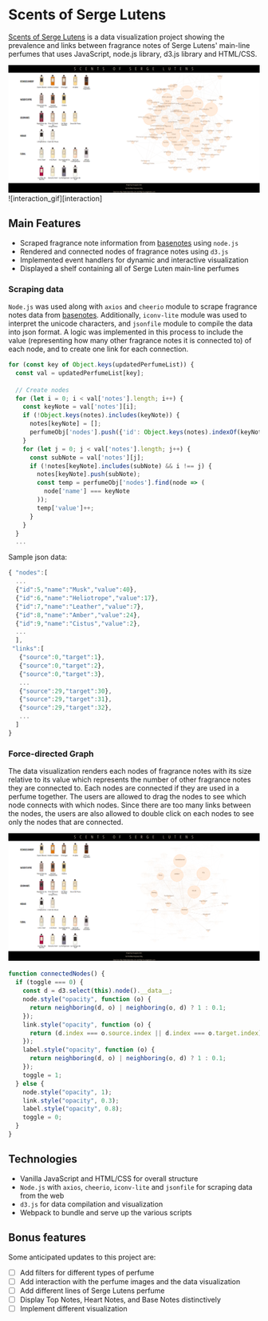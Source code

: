 # Scents of Serge Lutens

[Scents of Serge Lutens](http://scentsd3.com) is a data visualization project showing the prevalence and links between fragrance notes of Serge Lutens' main-line perfumes that uses JavaScript, node.js library, d3.js library and HTML/CSS.

![main page][main]
![interaction_gif][interaction]

## Main Features

- Scraped fragrance note information from [basenotes](http://www.basenotes.net) using `node.js`
- Rendered and connected nodes of fragrance notes using `d3.js`
- Implemented event handlers for dynamic and interactive visualization
- Displayed a shelf containing all of Serge Luten main-line perfumes

### Scraping data

`Node.js` was used along with `axios` and `cheerio` module to scrape fragrance notes data from [basenotes](http://www.basenotes.net). Additionally, `iconv-lite` module was used to interpret the unicode characters, and `jsonfile` module to compile the data into json format. A logic was implemented in this process to include the value (representing how many other fragrance notes it is connected to) of each node, and to create one link for each connection.

```js
for (const key of Object.keys(updatedPerfumeList)) {
  const val = updatedPerfumeList[key];

  // Create nodes
  for (let i = 0; i < val['notes'].length; i++) {
    const keyNote = val['notes'][i];
    if (!Object.keys(notes).includes(keyNote)) {
      notes[keyNote] = [];
      perfumeObj['nodes'].push({'id': Object.keys(notes).indexOf(keyNote), 'name': keyNote, 'value': 0});
    }
    for (let j = 0; j < val['notes'].length; j++) {
      const subNote = val['notes'][j];
      if (!notes[keyNote].includes(subNote) && i !== j) {
        notes[keyNote].push(subNote);
        const temp = perfumeObj['nodes'].find(node => (
          node['name'] === keyNote
        ));
        temp['value']++;
      }
    }
  }
  ...
```

Sample json data:

```js
{ "nodes":[
  ...
  {"id":5,"name":"Musk","value":40},
  {"id":6,"name":"Heliotrope","value":17},
  {"id":7,"name":"Leather","value":7},
  {"id":8,"name":"Amber","value":24},
  {"id":9,"name":"Cistus","value":2},
  ...
  ],
 "links":[
   {"source":0,"target":1},
   {"source":0,"target":2},
   {"source":0,"target":3},
   ...
   {"source":29,"target":30},
   {"source":29,"target":31},
   {"source":29,"target":32},
   ...
  ]
}
```

### Force-directed Graph
The data visualization renders each nodes of fragrance notes with its size relative to its value which represents the number of other fragrance notes they are connected to. Each nodes are connected if they are used in a perfume together. The users are allowed to drag the nodes to see which node connects with which nodes. Since there are too many links between the nodes, the users are also allowed to double click on each nodes to see only the nodes that are connected.

![graph][select_node]

```js
function connectedNodes() {
  if (toggle === 0) {
    const d = d3.select(this).node().__data__;
    node.style("opacity", function (o) {
      return neighboring(d, o) | neighboring(o, d) ? 1 : 0.1;
    });
    link.style("opacity", function (o) {
      return (d.index === o.source.index || d.index === o.target.index) ? 1 : 0.1;
    });
    label.style("opacity", function (o) {
      return neighboring(d, o) | neighboring(o, d) ? 1 : 0.1;
    });
    toggle = 1;
  } else {
    node.style("opacity", 1);
    link.style("opacity", 0.3);
    label.style("opacity", 0.8);
    toggle = 0;
  }
}
```

## Technologies
- Vanilla JavaScript and HTML/CSS for overall structure
- `Node.js` with `axios`, `cheerio`, `iconv-lite` and `jsonfile` for scraping data from the web
- `d3.js` for data compilation and visualization
- Webpack to bundle and serve up the various scripts


## Bonus features

Some anticipated updates to this project are:

- [ ] Add filters for different types of perfume
- [ ] Add interaction with the perfume images and the data visualization
- [ ] Add different lines of Serge Lutens perfume
- [ ] Display Top Notes, Heart Notes, and Base Notes distinctively
- [ ] Implement different visualization

[main]: ./docs/main_page.png
[interaction_gif]: ./docs/interaction.gif
[select_node]: ./docs/select_node.png

